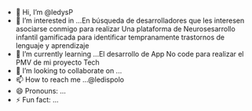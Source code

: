 - 👋 Hi, I’m @ledysP
- 👀 I’m interested in ...En búsqueda de desarrolladores que les interesen asociarse conmigo para realizar Una plataforma de Neurosesarrollo infantil gamificada para identificar tempranamente trastornos de lenguaje y aprendizaje
- 🌱 I’m currently learning ...El desarrollo de App No code para realizar el  PMV de mi proyecto Tech
- 💞️ I’m looking to collaborate on ...
- 📫 How to reach me ...@ledispolo
- 😄 Pronouns: ...
- ⚡ Fun fact: ...

<!---
ledysP/ledysP is a ✨ special ✨ repository because its `README.md` (this file) appears on your GitHub profile.
You can click the Preview link to take a look at your changes.
--->
